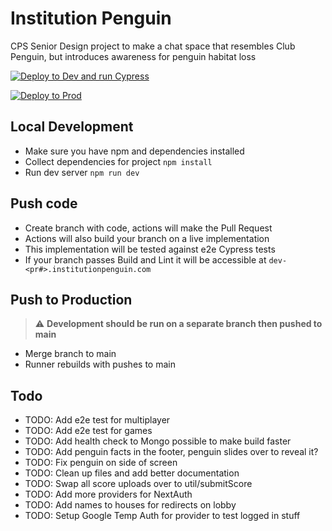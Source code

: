 # Institution Penguin 

CPS Senior Design project to make a chat space that resembles Club Penguin, but introduces awareness for penguin habitat loss

[![Deploy to Dev and run Cypress](https://github.com/meyersa/institution-penguin/actions/workflows/dev-deploy.yml/badge.svg)](https://github.com/meyersa/institution-penguin/actions/workflows/dev-deploy.yml)

[![Deploy to Prod](https://github.com/meyersa/institution-penguin/actions/workflows/prod-deploy.yml/badge.svg)](https://github.com/meyersa/institution-penguin/actions/workflows/prod-deploy.yml)

## Local Development 

- Make sure you have npm and dependencies installed
- Collect dependencies for project `npm install`
- Run dev server `npm run dev`

## Push code 

- Create branch with code, actions will make the Pull Request
- Actions will also build your branch on a live implementation
- This implementation will be tested against e2e Cypress tests
- If your branch passes Build and Lint it will be accessible at `dev-<pr#>.institutionpenguin.com`

## Push to Production 

> :warning: **Development should be run on a separate branch then pushed to main**

- Merge branch to main
- Runner rebuilds with pushes to main 

## Todo

- TODO: Add e2e test for multiplayer
- TODO: Add e2e test for games 
- TODO: Add health check to Mongo possible to make build faster
- TODO: Add penguin facts in the footer, penguin slides over to reveal it? 
- TODO: Fix penguin on side of screen 
- TODO: Clean up files and add better documentation
- TODO: Swap all score uploads over to util/submitScore
- TODO: Add more providers for NextAuth
- TODO: Add names to houses for redirects on lobby
- TODO: Setup Google Temp Auth for provider to test logged in stuff